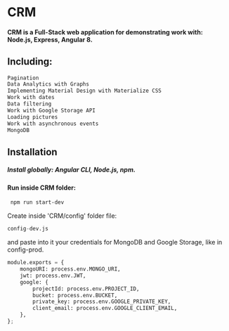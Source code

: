 # CRM

#### CRM is a Full-Stack web application for demonstrating work with: Node.js, Express, Angular 8.

## Including: 
```bash
Pagination
Data Analytics with Graphs
Implementing Material Design with Materialize CSS
Work with dates
Data filtering
Work with Google Storage API
Loading pictures
Work with asynchronous events
MongoDB
```
## Installation

##### Install globally: Angular CLI, Node.js, npm.

#### Run inside CRM folder:

```bash
 npm run start-dev
```


Create inside 'CRM/config' folder file:
```python
config-dev.js
```
and paste into it your credentials for MongoDB and Google Storage, like in config-prod.

```python
module.exports = {
    mongoURI: process.env.MONGO_URI,
    jwt: process.env.JWT,
    google: {
        projectId: process.env.PROJECT_ID,
        bucket: process.env.BUCKET,
        private_key: process.env.GOOGLE_PRIVATE_KEY,
        client_email: process.env.GOOGLE_CLIENT_EMAIL,
    },
};
```
